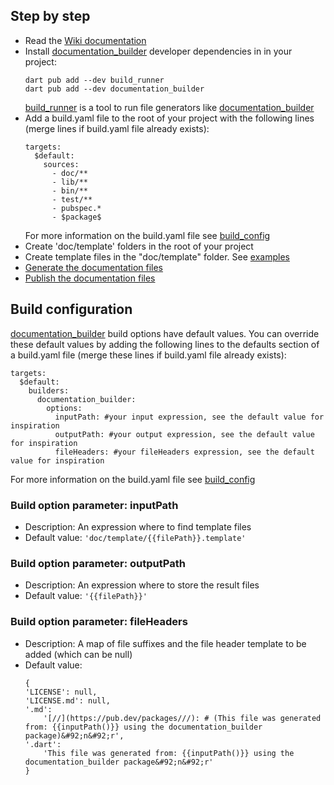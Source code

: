 [//]: # (This file was generated from: doc/template/doc/wiki/02-Getting-Started.md.template using the documentation_builder package)

## Step by step
* Read the [Wiki documentation](https://github.com/domain-centric/documentation_builder/wiki)
* Install [documentation_builder](https://pub.dev/packages/documentation_builder) developer dependencies in  in your project:
  ```
  dart pub add --dev build_runner
  dart pub add --dev documentation_builder
  ```
  [build_runner](https://pub.dev/packages/build_runner) is a tool to run file generators like [documentation_builder](https://pub.dev/packages/documentation_builder)
* Add a build.yaml file to the root of your project with the following lines (merge lines if build.yaml file already exists):
  ```
  targets:
    $default:
      sources:
        - doc/**
        - lib/**
        - bin/**
        - test/**
        - pubspec.*
        - $package$
  ```
  For more information on the build.yaml file see [build_config](https://pub.dev/documentation/build_config/latest/)
* Create 'doc/template' folders in the root of your project
* Create template files in the "doc/template" folder. See [examples](https://pub.dev/packages/documentation_builder/example)
* [Generate the documentation files](https://github.com/domain-centric/documentation_builder/wiki08-Generating.md)
* [Publish the documentation files](https://github.com/domain-centric/documentation_builder/wiki09-Publishing.md)

## Build configuration
[documentation_builder](https://pub.dev/packages/documentation_builder) build options have default values.
You can override these default values by adding the following lines to the defaults section of a build.yaml file (merge these lines if build.yaml file already exists):
```
targets:
  $default:
    builders:
      documentation_builder:
        options:
          inputPath: #your input expression, see the default value for inspiration
          outputPath: #your output expression, see the default value for inspiration
          fileHeaders: #your fileHeaders expression, see the default value for inspiration
```
For more information on the build.yaml file see [build_config](https://pub.dev/documentation/build_config/latest/)

### Build option parameter: inputPath
* Description: An expression where to find template files
* Default value: `'doc/template/{{filePath}}.template'`

### Build option parameter: outputPath
* Description: An expression where to store the result files
* Default value: `'{{filePath}}'`

### Build option parameter: fileHeaders
* Description: A map of file suffixes and the file header template to be added (which can be null)
* Default value:
  ```
  {
  'LICENSE': null,
  'LICENSE.md': null,
  '.md':
      '[//](https://pub.dev/packages///): # (This file was generated from: {{inputPath()}} using the documentation_builder package)&#92;n&#92;r',
  '.dart':
      'This file was generated from: {{inputPath()}} using the documentation_builder package&#92;n&#92;r'
  }
  ```